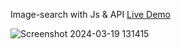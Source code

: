  Image-search with Js & API [Live Demo](https://davit2605.github.io/Image-search/)

 ![Screenshot 2024-03-19 131415](https://github.com/Davit2605/Image-search/assets/125227660/9fef9264-58ef-45cf-a8db-23363da58bb1)
